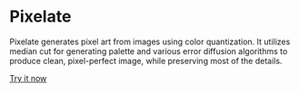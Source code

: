 # Pixelate

Pixelate generates pixel art from images using color quantization. It utilizes median cut for generating palette and various error diffusion algorithms to produce clean, pixel-perfect image, while preserving most of the details.

[Try it now](https://pixelate.hackereric.ml)